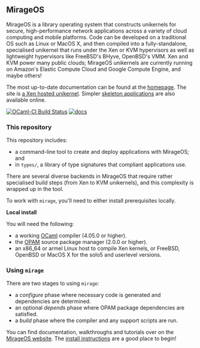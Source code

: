 ## MirageOS

MirageOS is a library operating system that constructs unikernels for secure,
high-performance network applications across a variety of cloud computing and
mobile platforms. Code can be developed on a traditional OS such as Linux or
MacOS X, and then compiled into a fully-standalone, specialised unikernel that
runs under the Xen or KVM hypervisors as well as lightweight hypervisors like
FreeBSD's BHyve, OpenBSD's VMM.  Xen and KVM power many public clouds;
MirageOS unikernels are currently running on Amazon's Elastic Compute Cloud
and Google Compute Engine, and maybe others!

The most up-to-date documentation can be found at the
[homepage](https://mirage.io). The site is [a Xen hosted unikernel](https://github.com/mirage/mirage-www).
Simpler [skeleton applications](https://github.com/mirage/mirage-skeleton) are also
available online.

[![OCaml-CI Build Status](https://img.shields.io/endpoint?url=https%3A%2F%2Fci.ocamllabs.io%2Fbadge%2Fmirage%2Fmirage%2Fmain&logo=ocaml&style=flat-square)](https://ci.ocamllabs.io/github/mirage/mirage)
[![docs](https://img.shields.io/badge/doc-online-blue.svg)](https://mirage.github.io/mirage/)

### This repository

This repository includes:

* a command-line tool to create and deploy applications with MirageOS; and
* in `types/`, a library of type signatures that compliant applications use.

There are several diverse backends in MirageOS that require rather specialised
build steps (from Xen to KVM unikernels), and this complexity is wrapped
up in the tool.

To work with `mirage`, you'll need to either install prerequisites
locally.

**Local install**

You will need the following:

* a working [OCaml](https://ocaml.org) compiler (4.05.0 or higher).
* the [OPAM](https://opam.ocaml.org) source package manager (2.0.0 or higher).
* an x86\_64 or armel Linux host to compile Xen kernels, or FreeBSD, OpenBSD or
  MacOS X for the solo5 and userlevel versions.

### Using `mirage`

There are two stages to using `mirage`:

* a *configure* phase where necessary code is generated and dependencies are determined.
* an optional *depends* phase where OPAM package dependencies are satisfied.
* a *build* phase where the compiler and any support scripts are run.

You can find documentation, walkthroughs and tutorials over on the
[MirageOS website](https://mirage.io).
The [install instructions](https://mirage.io/wiki/install)
are a good place to begin!
